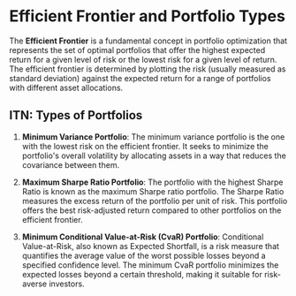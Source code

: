 # Efficient Frontier and Portfolio Types

The **Efficient Frontier** is a fundamental concept in portfolio optimization that represents the set of optimal portfolios that offer the highest expected return for a given level of risk or the lowest risk for a given level of return. The efficient frontier is determined by plotting the risk (usually measured as standard deviation) against the expected return for a range of portfolios with different asset allocations.

## ITN: Types of Portfolios

1. **Minimum Variance Portfolio**: The minimum variance portfolio is the one with the lowest risk on the efficient frontier. It seeks to minimize the portfolio's overall volatility by allocating assets in a way that reduces the covariance between them.

2. **Maximum Sharpe Ratio Portfolio**: The portfolio with the highest Sharpe Ratio is known as the maximum Sharpe ratio portfolio. The Sharpe Ratio measures the excess return of the portfolio per unit of risk. This portfolio offers the best risk-adjusted return compared to other portfolios on the efficient frontier.

3. **Minimum Conditional Value-at-Risk (CvaR) Portfolio**: Conditional Value-at-Risk, also known as Expected Shortfall, is a risk measure that quantifies the average value of the worst possible losses beyond a specified confidence level. The minimum CvaR portfolio minimizes the expected losses beyond a certain threshold, making it suitable for risk-averse investors.

